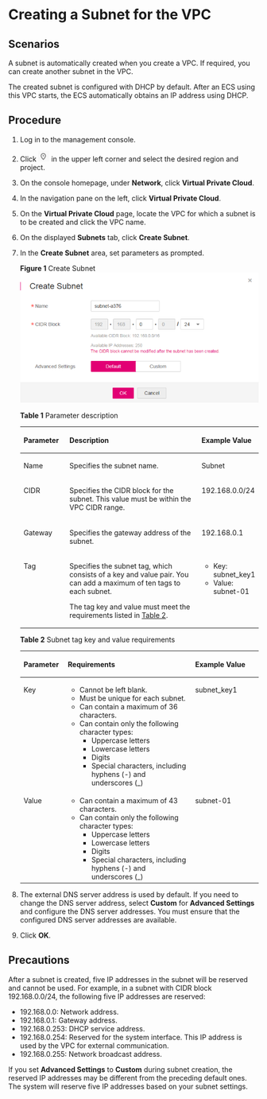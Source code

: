 # Creating a Subnet for the VPC<a name="en-us_topic_0030971611"></a>

## Scenarios<a name="en-us_topic_0013748726_s708dc29819a94a009f142b0c0b6b8893"></a>

A subnet is automatically created when you create a VPC. If required, you can create another subnet in the VPC.

The created subnet is configured with DHCP by default. After an ECS using this VPC starts, the ECS automatically obtains an IP address using DHCP.

## Procedure<a name="en-us_topic_0013748726_section8897384201653"></a>

1.  Log in to the management console.
2.  Click  ![](figures/en-us_image_0118621993.png)  in the upper left corner and select the desired region and project.
3.  On the console homepage, under  **Network**, click **Virtual Private Cloud**.
4.  In the navigation pane on the left, click  **Virtual Private Cloud**.
5.  On the  **Virtual Private Cloud**  page, locate the VPC for which a subnet is to be created and click the VPC name.
6.  On the displayed  **Subnets** tab, click **Create Subnet**.
7.  In the  **Create Subnet**  area, set parameters as prompted.

    **Figure  1**  Create Subnet<a name="en-us_topic_0013748726_fig43371504191921"></a>
    ![](figures/create-subnet.png "Create Subnet")

    **Table  1**  Parameter description

    <a name="en-us_topic_0013748726_t9c09e108a58e47cd8be10575494ef9c2"></a><table><thead align="left"><tr id="en-us_topic_0013748726_r243a457356d844a28b2c5dfcb381d3ca"><th class="cellrowborder" valign="top" width="19.24%" id="mcps1.2.4.1.1"><p id="en-us_topic_0013748726_a351cf2430e0e40d2bc4e0b8e509649bb"><a name="en-us_topic_0013748726_a351cf2430e0e40d2bc4e0b8e509649bb"></a><a name="en-us_topic_0013748726_a351cf2430e0e40d2bc4e0b8e509649bb"></a>Parameter</p>
    </th>
    <th class="cellrowborder" valign="top" width="55.7%" id="mcps1.2.4.1.2"><p id="en-us_topic_0013748726_abf569c9e39bd4ba99a7ab37cc60e6883"><a name="en-us_topic_0013748726_abf569c9e39bd4ba99a7ab37cc60e6883"></a><a name="en-us_topic_0013748726_abf569c9e39bd4ba99a7ab37cc60e6883"></a>Description</p>
    </th>
    <th class="cellrowborder" valign="top" width="25.06%" id="mcps1.2.4.1.3"><p id="en-us_topic_0013748726_af6ab204c10ca462f889acfe449817860"><a name="en-us_topic_0013748726_af6ab204c10ca462f889acfe449817860"></a><a name="en-us_topic_0013748726_af6ab204c10ca462f889acfe449817860"></a>Example Value</p>
    </th>
    </tr>
    </thead>
    <tbody><tr id="en-us_topic_0013748726_rc908647483fd4e478dc43fd83fcb6575"><td class="cellrowborder" valign="top" width="19.24%" headers="mcps1.2.4.1.1 "><p id="en-us_topic_0013748726_a22acb391d20242989d8f5dd96c13651f"><a name="en-us_topic_0013748726_a22acb391d20242989d8f5dd96c13651f"></a><a name="en-us_topic_0013748726_a22acb391d20242989d8f5dd96c13651f"></a>Name</p>
    </td>
    <td class="cellrowborder" valign="top" width="55.7%" headers="mcps1.2.4.1.2 "><p id="en-us_topic_0013748726_a4b3e19d17d4141a5afca8cce53ac9383"><a name="en-us_topic_0013748726_a4b3e19d17d4141a5afca8cce53ac9383"></a><a name="en-us_topic_0013748726_a4b3e19d17d4141a5afca8cce53ac9383"></a>Specifies the subnet name.</p>
    </td>
    <td class="cellrowborder" valign="top" width="25.06%" headers="mcps1.2.4.1.3 "><p id="en-us_topic_0013748726_a2fa81825f84e4c2cad5544ee60356fc8"><a name="en-us_topic_0013748726_a2fa81825f84e4c2cad5544ee60356fc8"></a><a name="en-us_topic_0013748726_a2fa81825f84e4c2cad5544ee60356fc8"></a>Subnet</p>
    </td>
    </tr>
    <tr id="en-us_topic_0013748726_ra338f8572c2042b1909a2e07a43a1868"><td class="cellrowborder" valign="top" width="19.24%" headers="mcps1.2.4.1.1 "><p id="en-us_topic_0013748726_en-us_topic_0029397261_p39320517305"><a name="en-us_topic_0013748726_en-us_topic_0029397261_p39320517305"></a><a name="en-us_topic_0013748726_en-us_topic_0029397261_p39320517305"></a>CIDR</p>
    </td>
    <td class="cellrowborder" valign="top" width="55.7%" headers="mcps1.2.4.1.2 "><p id="en-us_topic_0013748726_a9adafdbd17fa4d288fb3a60619789bb7"><a name="en-us_topic_0013748726_a9adafdbd17fa4d288fb3a60619789bb7"></a><a name="en-us_topic_0013748726_a9adafdbd17fa4d288fb3a60619789bb7"></a>Specifies the CIDR block for the subnet. This value must be within the VPC CIDR range.</p>
    </td>
    <td class="cellrowborder" valign="top" width="25.06%" headers="mcps1.2.4.1.3 "><p id="en-us_topic_0013748726_a4759f7fcda144bfaa8c0bbc806948e71"><a name="en-us_topic_0013748726_a4759f7fcda144bfaa8c0bbc806948e71"></a><a name="en-us_topic_0013748726_a4759f7fcda144bfaa8c0bbc806948e71"></a>192.168.0.0/24</p>
    </td>
    </tr>
    <tr id="en-us_topic_0013748726_ra7655f6b0a5c4d13a2b144962179f7c7"><td class="cellrowborder" valign="top" width="19.24%" headers="mcps1.2.4.1.1 "><p id="en-us_topic_0013748726_a143f3bcfe0154e18a8ea46a21b06c56f"><a name="en-us_topic_0013748726_a143f3bcfe0154e18a8ea46a21b06c56f"></a><a name="en-us_topic_0013748726_a143f3bcfe0154e18a8ea46a21b06c56f"></a>Gateway</p>
    </td>
    <td class="cellrowborder" valign="top" width="55.7%" headers="mcps1.2.4.1.2 "><p id="en-us_topic_0013748726_en-us_topic_0029397261_p190934817305"><a name="en-us_topic_0013748726_en-us_topic_0029397261_p190934817305"></a><a name="en-us_topic_0013748726_en-us_topic_0029397261_p190934817305"></a>Specifies the gateway address of the subnet.</p>
    </td>
    <td class="cellrowborder" valign="top" width="25.06%" headers="mcps1.2.4.1.3 "><p id="en-us_topic_0013748726_a4ea86de1e68d4f31afd5550e894d9c4b"><a name="en-us_topic_0013748726_a4ea86de1e68d4f31afd5550e894d9c4b"></a><a name="en-us_topic_0013748726_a4ea86de1e68d4f31afd5550e894d9c4b"></a>192.168.0.1</p>
    </td>
    </tr>
    <tr id="en-us_topic_0013748726_row54331447162214"><td class="cellrowborder" valign="top" width="19.24%" headers="mcps1.2.4.1.1 "><p id="en-us_topic_0013748726_p8238528162216"><a name="en-us_topic_0013748726_p8238528162216"></a><a name="en-us_topic_0013748726_p8238528162216"></a>Tag</p>
    </td>
    <td class="cellrowborder" valign="top" width="55.7%" headers="mcps1.2.4.1.2 "><p id="en-us_topic_0013748726_p63340999162216"><a name="en-us_topic_0013748726_p63340999162216"></a><a name="en-us_topic_0013748726_p63340999162216"></a>Specifies the subnet tag, which consists of a key and value pair. You can add a maximum of ten tags to each subnet.</p>
    <p id="en-us_topic_0013748726_p33198085162216"><a name="en-us_topic_0013748726_p33198085162216"></a><a name="en-us_topic_0013748726_p33198085162216"></a>The tag key and value must meet the requirements listed in <a href="#en-us_topic_0030971611__en-us_topic_0013748726_table4528555192814">Table 2</a>.</p>
    </td>
    <td class="cellrowborder" valign="top" width="25.06%" headers="mcps1.2.4.1.3 "><a name="en-us_topic_0013748726_ul42213484162216"></a><a name="en-us_topic_0013748726_ul42213484162216"></a><ul id="en-us_topic_0013748726_ul42213484162216"><li id="en-us_topic_0013748726_li44377041162216"><a name="en-us_topic_0013748726_li44377041162216"></a><a name="en-us_topic_0013748726_li44377041162216"></a>Key: subnet_key1</li><li id="en-us_topic_0013748726_li63849049162216"><a name="en-us_topic_0013748726_li63849049162216"></a><a name="en-us_topic_0013748726_li63849049162216"></a>Value: subnet-01</li></ul>
    </td>
    </tr>
    </tbody>
    </table>

    **Table  2**  Subnet tag key and value requirements

    <a name="en-us_topic_0013748726_table4528555192814"></a><table><thead align="left"><tr id="en-us_topic_0013748726_en-us_topic_0073603607_rd57708e01e6443a9805ca72f554fae7f"><th class="cellrowborder" valign="top" width="18.54%" id="mcps1.2.4.1.1"><p id="en-us_topic_0013748726_en-us_topic_0073603607_abc7708d69440476086850b219c70efa8"><a name="en-us_topic_0013748726_en-us_topic_0073603607_abc7708d69440476086850b219c70efa8"></a><a name="en-us_topic_0013748726_en-us_topic_0073603607_abc7708d69440476086850b219c70efa8"></a><strong id="en-us_topic_0013748726_en-us_topic_0073603607_b842352706165123"><a name="en-us_topic_0013748726_en-us_topic_0073603607_b842352706165123"></a><a name="en-us_topic_0013748726_en-us_topic_0073603607_b842352706165123"></a>Parameter</strong></p>
    </th>
    <th class="cellrowborder" valign="top" width="53.39%" id="mcps1.2.4.1.2"><p id="en-us_topic_0013748726_en-us_topic_0073603607_a0df2f83c3277432ab05b525e4ffb1c2c"><a name="en-us_topic_0013748726_en-us_topic_0073603607_a0df2f83c3277432ab05b525e4ffb1c2c"></a><a name="en-us_topic_0013748726_en-us_topic_0073603607_a0df2f83c3277432ab05b525e4ffb1c2c"></a><strong id="en-us_topic_0013748726_en-us_topic_0073603607_b842352706174218"><a name="en-us_topic_0013748726_en-us_topic_0073603607_b842352706174218"></a><a name="en-us_topic_0013748726_en-us_topic_0073603607_b842352706174218"></a>Requirements</strong></p>
    </th>
    <th class="cellrowborder" valign="top" width="28.07%" id="mcps1.2.4.1.3"><p id="en-us_topic_0013748726_en-us_topic_0073603607_a902e732241f94e96b0b1b718cf7ed639"><a name="en-us_topic_0013748726_en-us_topic_0073603607_a902e732241f94e96b0b1b718cf7ed639"></a><a name="en-us_topic_0013748726_en-us_topic_0073603607_a902e732241f94e96b0b1b718cf7ed639"></a><strong id="en-us_topic_0013748726_en-us_topic_0073603607_b842352706174227"><a name="en-us_topic_0013748726_en-us_topic_0073603607_b842352706174227"></a><a name="en-us_topic_0013748726_en-us_topic_0073603607_b842352706174227"></a>Example Value</strong></p>
    </th>
    </tr>
    </thead>
    <tbody><tr id="en-us_topic_0013748726_en-us_topic_0073603607_r95612b479088487b99e620f90b71f798"><td class="cellrowborder" valign="top" width="18.54%" headers="mcps1.2.4.1.1 "><p id="en-us_topic_0013748726_en-us_topic_0073603607_a7694a48138124d1daf3804556a27bfd6"><a name="en-us_topic_0013748726_en-us_topic_0073603607_a7694a48138124d1daf3804556a27bfd6"></a><a name="en-us_topic_0013748726_en-us_topic_0073603607_a7694a48138124d1daf3804556a27bfd6"></a>Key</p>
    </td>
    <td class="cellrowborder" valign="top" width="53.39%" headers="mcps1.2.4.1.2 "><a name="en-us_topic_0013748726_en-us_topic_0073603607_uac40e19ce4ac49d0913d48b334564c45"></a><a name="en-us_topic_0013748726_en-us_topic_0073603607_uac40e19ce4ac49d0913d48b334564c45"></a><ul id="en-us_topic_0013748726_en-us_topic_0073603607_uac40e19ce4ac49d0913d48b334564c45"><li id="en-us_topic_0013748726_en-us_topic_0073603607_l09e5379e37734886b85606e1a1512982"><a name="en-us_topic_0013748726_en-us_topic_0073603607_l09e5379e37734886b85606e1a1512982"></a><a name="en-us_topic_0013748726_en-us_topic_0073603607_l09e5379e37734886b85606e1a1512982"></a>Cannot be left blank.</li><li id="en-us_topic_0013748726_en-us_topic_0073603607_lf627e2e989ad4bf8a759780682976c4a"><a name="en-us_topic_0013748726_en-us_topic_0073603607_lf627e2e989ad4bf8a759780682976c4a"></a><a name="en-us_topic_0013748726_en-us_topic_0073603607_lf627e2e989ad4bf8a759780682976c4a"></a>Must be unique for each subnet.</li><li id="en-us_topic_0013748726_en-us_topic_0073603607_l740724b56b3948fdb336c21388d6e283"><a name="en-us_topic_0013748726_en-us_topic_0073603607_l740724b56b3948fdb336c21388d6e283"></a><a name="en-us_topic_0013748726_en-us_topic_0073603607_l740724b56b3948fdb336c21388d6e283"></a>Can contain a maximum of 36 characters.</li><li id="en-us_topic_0013748726_en-us_topic_0073603607_lb10c975c495c4de1bc52fc96d084697c"><a name="en-us_topic_0013748726_en-us_topic_0073603607_lb10c975c495c4de1bc52fc96d084697c"></a><a name="en-us_topic_0013748726_en-us_topic_0073603607_lb10c975c495c4de1bc52fc96d084697c"></a>Can contain only the following character types:<a name="en-us_topic_0013748726_en-us_topic_0073603607_uccb317c6616b4445aa84b125e5aa017f"></a><a name="en-us_topic_0013748726_en-us_topic_0073603607_uccb317c6616b4445aa84b125e5aa017f"></a><ul id="en-us_topic_0013748726_en-us_topic_0073603607_uccb317c6616b4445aa84b125e5aa017f"><li id="en-us_topic_0013748726_en-us_topic_0073603607_la4975a0b714d486381ef36c8599a4dae"><a name="en-us_topic_0013748726_en-us_topic_0073603607_la4975a0b714d486381ef36c8599a4dae"></a><a name="en-us_topic_0013748726_en-us_topic_0073603607_la4975a0b714d486381ef36c8599a4dae"></a>Uppercase letters</li><li id="en-us_topic_0013748726_en-us_topic_0073603607_l05872030add74e7ab50152845826fa0a"><a name="en-us_topic_0013748726_en-us_topic_0073603607_l05872030add74e7ab50152845826fa0a"></a><a name="en-us_topic_0013748726_en-us_topic_0073603607_l05872030add74e7ab50152845826fa0a"></a>Lowercase letters</li><li id="en-us_topic_0013748726_en-us_topic_0073603607_le70c062519174a9cae474c99c0f4f976"><a name="en-us_topic_0013748726_en-us_topic_0073603607_le70c062519174a9cae474c99c0f4f976"></a><a name="en-us_topic_0013748726_en-us_topic_0073603607_le70c062519174a9cae474c99c0f4f976"></a>Digits</li><li id="en-us_topic_0013748726_en-us_topic_0073603607_li77869551443"><a name="en-us_topic_0013748726_en-us_topic_0073603607_li77869551443"></a><a name="en-us_topic_0013748726_en-us_topic_0073603607_li77869551443"></a>Special characters, including hyphens (-) and underscores (_)</li></ul>
    </li></ul>
    </td>
    <td class="cellrowborder" valign="top" width="28.07%" headers="mcps1.2.4.1.3 "><p id="en-us_topic_0013748726_en-us_topic_0073603607_a1a10de6d67c04555a3508a8cdc3500e7"><a name="en-us_topic_0013748726_en-us_topic_0073603607_a1a10de6d67c04555a3508a8cdc3500e7"></a><a name="en-us_topic_0013748726_en-us_topic_0073603607_a1a10de6d67c04555a3508a8cdc3500e7"></a>subnet_key1</p>
    </td>
    </tr>
    <tr id="en-us_topic_0013748726_en-us_topic_0073603607_r32a79d8bde844fda8a6254383317e58f"><td class="cellrowborder" valign="top" width="18.54%" headers="mcps1.2.4.1.1 "><p id="en-us_topic_0013748726_en-us_topic_0073603607_a1ebd1dda592448d49631c7f099519113"><a name="en-us_topic_0013748726_en-us_topic_0073603607_a1ebd1dda592448d49631c7f099519113"></a><a name="en-us_topic_0013748726_en-us_topic_0073603607_a1ebd1dda592448d49631c7f099519113"></a>Value</p>
    </td>
    <td class="cellrowborder" valign="top" width="53.39%" headers="mcps1.2.4.1.2 "><a name="en-us_topic_0013748726_en-us_topic_0073603607_uaf17b1ea9b9a4e58b95cafefa2898283"></a><a name="en-us_topic_0013748726_en-us_topic_0073603607_uaf17b1ea9b9a4e58b95cafefa2898283"></a><ul id="en-us_topic_0013748726_en-us_topic_0073603607_uaf17b1ea9b9a4e58b95cafefa2898283"><li id="en-us_topic_0013748726_en-us_topic_0073603607_l88703260ac20431f961a641ebe7dbe00"><a name="en-us_topic_0013748726_en-us_topic_0073603607_l88703260ac20431f961a641ebe7dbe00"></a><a name="en-us_topic_0013748726_en-us_topic_0073603607_l88703260ac20431f961a641ebe7dbe00"></a>Can contain a maximum of 43 characters.</li><li id="en-us_topic_0013748726_en-us_topic_0073603607_lf4772afe9a8143b086ea935ee84656f3"><a name="en-us_topic_0013748726_en-us_topic_0073603607_lf4772afe9a8143b086ea935ee84656f3"></a><a name="en-us_topic_0013748726_en-us_topic_0073603607_lf4772afe9a8143b086ea935ee84656f3"></a>Can contain only the following character types:<a name="en-us_topic_0013748726_en-us_topic_0073603607_ub74c759faad544c3b4428accc9c42b80"></a><a name="en-us_topic_0013748726_en-us_topic_0073603607_ub74c759faad544c3b4428accc9c42b80"></a><ul id="en-us_topic_0013748726_en-us_topic_0073603607_ub74c759faad544c3b4428accc9c42b80"><li id="en-us_topic_0013748726_en-us_topic_0073603607_lf275cde186b24b9a9e3d4d52784a16ba"><a name="en-us_topic_0013748726_en-us_topic_0073603607_lf275cde186b24b9a9e3d4d52784a16ba"></a><a name="en-us_topic_0013748726_en-us_topic_0073603607_lf275cde186b24b9a9e3d4d52784a16ba"></a>Uppercase letters</li><li id="en-us_topic_0013748726_en-us_topic_0073603607_l3a58e993d925444bb0eba6c38feeedfb"><a name="en-us_topic_0013748726_en-us_topic_0073603607_l3a58e993d925444bb0eba6c38feeedfb"></a><a name="en-us_topic_0013748726_en-us_topic_0073603607_l3a58e993d925444bb0eba6c38feeedfb"></a>Lowercase letters</li><li id="en-us_topic_0013748726_en-us_topic_0073603607_l8679b69b2cd9428caecf8e14cafe5d4f"><a name="en-us_topic_0013748726_en-us_topic_0073603607_l8679b69b2cd9428caecf8e14cafe5d4f"></a><a name="en-us_topic_0013748726_en-us_topic_0073603607_l8679b69b2cd9428caecf8e14cafe5d4f"></a>Digits</li><li id="en-us_topic_0013748726_en-us_topic_0073603607_li13827436174517"><a name="en-us_topic_0013748726_en-us_topic_0073603607_li13827436174517"></a><a name="en-us_topic_0013748726_en-us_topic_0073603607_li13827436174517"></a>Special characters, including hyphens (-) and underscores (_)</li></ul>
    </li></ul>
    </td>
    <td class="cellrowborder" valign="top" width="28.07%" headers="mcps1.2.4.1.3 "><p id="en-us_topic_0013748726_en-us_topic_0073603607_a21a035aeb72143f5ab0fd45a08248d08"><a name="en-us_topic_0013748726_en-us_topic_0073603607_a21a035aeb72143f5ab0fd45a08248d08"></a><a name="en-us_topic_0013748726_en-us_topic_0073603607_a21a035aeb72143f5ab0fd45a08248d08"></a>subnet-01</p>
    </td>
    </tr>
    </tbody>
    </table>

8.  The external DNS server address is used by default. If you need to change the DNS server address, select  **Custom** for **Advanced Settings**  and configure the DNS server addresses. You must ensure that the configured DNS server addresses are available.
9.  Click  **OK**.

## Precautions<a name="en-us_topic_0013748726_section231019253518"></a>

After a subnet is created, five IP addresses in the subnet will be reserved and cannot be used. For example, in a subnet with CIDR block 192.168.0.0/24, the following five IP addresses are reserved:

-   192.168.0.0: Network address.
-   192.168.0.1: Gateway address.
-   192.168.0.253: DHCP service address.
-   192.168.0.254: Reserved for the system interface. This IP address is used by the VPC for external communication.
-   192.168.0.255: Network broadcast address.

If you set  **Advanced Settings** to **Custom**  during subnet creation, the reserved IP addresses may be different from the preceding default ones. The system will reserve five IP addresses based on your subnet settings.

